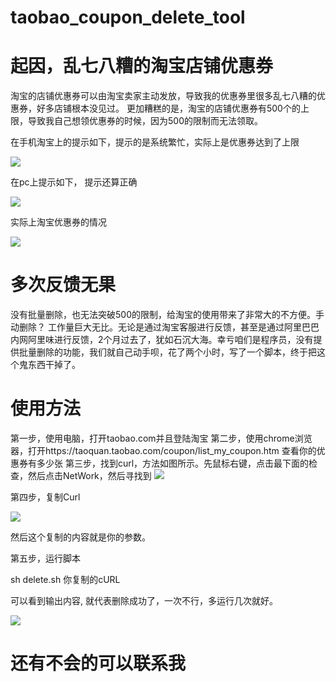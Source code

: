 # taobao_coupon_delete_tool
# 起因，乱七八糟的淘宝店铺优惠券
  淘宝的店铺优惠券可以由淘宝卖家主动发放，导致我的优惠券里很多乱七八糟的优惠券，好多店铺根本没见过。
  更加糟糕的是，淘宝的店铺优惠券有500个的上限，导致我自己想领优惠券的时候，因为500的限制而无法领取。
  
  在手机淘宝上的提示如下，提示的是系统繁忙，实际上是优惠券达到了上限
  
![](https://cdog01.alibaba-inc.com/aliwork/L1/280/666/tfsprivate/posts_img_63839_15459749108389.png)

在pc上提示如下， 提示还算正确

![](https://cdog01.alibaba-inc.com/aliwork/L1/280/666/tfsprivate/posts_img_63839_15459749650755.png)

实际上淘宝优惠券的情况 

![](https://cdog01.alibaba-inc.com/aliwork/L1/280/666/tfsprivate/posts_img_63839_15459750682592.png)


# 多次反馈无果

没有批量删除，也无法突破500的限制，给淘宝的使用带来了非常大的不方便。手动删除？ 工作量巨大无比。无论是通过淘宝客服进行反馈，甚至是通过阿里巴巴内网阿里味进行反馈，2个月过去了，犹如石沉大海。幸亏咱们是程序员，没有提供批量删除的功能，我们就自己动手呗，花了两个小时，写了一个脚本，终于把这个鬼东西干掉了。

# 使用方法
第一步，使用电脑，打开taobao.com并且登陆淘宝
第二步，使用chrome浏览器，打开https://taoquan.taobao.com/coupon/list_my_coupon.htm 查看你的优惠券有多少张
第三步，找到curl，方法如图所示。先鼠标右键，点击最下面的检查，然后点击NetWork，然后寻找到
	![](https://img.alicdn.com/tfs/TB1zh_jDH2pK1RjSZFsXXaNlXXa-1911-760.png)
	
第四步，复制Curl 

![](https://img.alicdn.com/tfs/TB1hZvnDSzqK1RjSZFpXXakSXXa-900-324.png)

然后这个复制的内容就是你的参数。


第五步，运行脚本 

sh delete.sh 你复制的cURL


可以看到输出内容, 就代表删除成功了，一次不行，多运行几次就好。

![](https://img.alicdn.com/tfs/TB1NQPrDQzoK1RjSZFlXXai4VXa-463-912.png)



# 还有不会的可以联系我 
